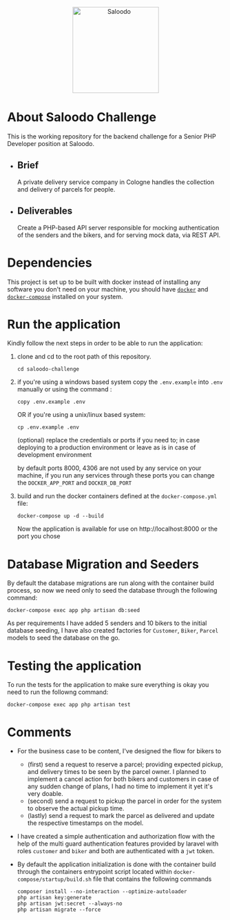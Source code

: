 <p align="center"><a href="https://www.saloodo.com/" target="_blank"><img src="https://www.saloodo.com/wp-content/uploads/2021/05/logo-saloodo-dark.svg" width="200" alt="Saloodo"></a></p>

# About Saloodo Challenge

This is the working repository for the backend challenge for a Senior PHP Developer position at Saloodo.

- ## Brief

    A private delivery service company in Cologne handles the collection and delivery of parcels for people.
- ## Deliverables
    Create a PHP-based API server responsible for mocking authentication of the senders and the bikers, and for serving mock data, via REST API.

# Dependencies

This project is set up to be built with docker instead of installing any software you don't need on your machine, you should have [`docker`](https://docs.docker.com/get-docker/) and [`docker-compose`](https://docs.docker.com/compose/) installed on your system.

# Run the application

Kindly follow the next steps in order to be able to run the application: 


1. clone and cd to the root path of this repository.
    ```
    cd saloodo-challenge
    ```

2. if you're using a windows based system copy the `.env.example` into `.env` manually or using the command :

    ```
    copy .env.example .env
    ```

    OR if you're using a unix/linux based system: 
    
    ```
    cp .env.example .env
    ```

    (optional) replace the credentials or ports if you need to; in case deploying to a production environment or leave as is in case of development environment 

    by default ports 8000, 4306 are not used by any service on your machine, if you run any services through these ports you can change the `DOCKER_APP_PORT` and `DOCKER_DB_PORT`
    

3. build and run the docker containers defined at the `docker-compose.yml` file:
    
    ```
    docker-compose up -d --build
    ```
    Now the application is available for use on http://localhost:8000 or the port you chose


<!-- > postman collection for the progect is present within the `.postman` directory     -->

# Database Migration and Seeders
By default the database migrations are run along with the container build process, so now we need only to seed the database through the following command:

```
docker-compose exec app php artisan db:seed
```

As per requirements I have added 5 senders and 10 bikers to the initial database seeding, I have also created factories for `Customer`, `Biker`, `Parcel` models to seed the database on the go. 

# Testing the application


To run the tests for the application to make sure everything is okay you need to run the followng command: 

```
docker-compose exec app php artisan test
```

# Comments

- For the business case to be content, I've designed the flow for bikers to 
    - (first) send a request to reserve a parcel; providing expected pickup, and delivery times to be seen by the parcel owner. 
    I planned to implement a cancel action for both bikers and customers in case of any sudden change of plans, I had no time to implement it yet it's very doable.
    - (second) send a request to pickup the parcel in order for the system to observe the actual pickup time.
    - (lastly) send a request to mark the parcel as delivered and update the respective timestamps on the model.  


- I have created a simple authentication and authorization flow with the help of the multi guard authentication features provided by laravel with roles `customer` and `biker` and both are authenticated with a `jwt` token.

- By default the application initialization is done with the container build through the containers entrypoint script located within `docker-compose/startup/build.sh` file that contains the following commands
 
    ```
    composer install --no-interaction --optimize-autoloader
    php artisan key:generate
    php artisan jwt:secret --always-no
    php artisan migrate --force
    ```